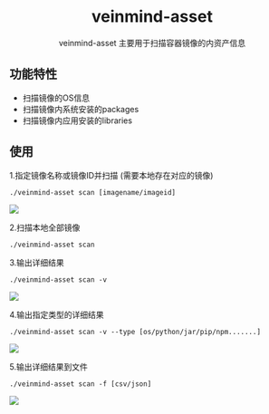 <h1 align="center"> veinmind-asset </h1>

<p align="center">
veinmind-asset 主要用于扫描容器镜像的内资产信息
</p>

## 功能特性

- 扫描镜像的OS信息
- 扫描镜像内系统安装的packages
- 扫描镜像内应用安装的libraries

## 使用

1.指定镜像名称或镜像ID并扫描 (需要本地存在对应的镜像)

```
./veinmind-asset scan [imagename/imageid]
```
![](https://cdn.dvkunion.cn/16510316433810.jpg)

2.扫描本地全部镜像

```
./veinmind-asset scan
```

3.输出详细结果
```
./veinmind-asset scan -v
```
![](https://cdn.dvkunion.cn/16510317401391.jpg)

4.输出指定类型的详细结果
```
./veinmind-asset scan -v --type [os/python/jar/pip/npm.......]
```
![](https://cdn.dvkunion.cn/16510559474726.jpg)

5.输出详细结果到文件

```
./veinmind-asset scan -f [csv/json]
```
![](https://cdn.dvkunion.cn/16510318063574.jpg)